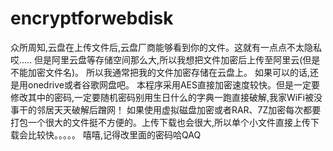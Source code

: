 # encryptforwebdisk
众所周知,云盘在上传文件后,云盘厂商能够看到你的文件。这就有一点点不太隐私哎.....
但是阿里云盘等存储空间那么大,所以我想把文件加密后上传至阿里云(但是不能加密文件名)。
所以我通常把我的文件加密存储在云盘上。
如果可以的话,还是用onedrive或者谷歌网盘吧。
本程序采用AES直接加密速度较快。但是一定要修改其中的密码,一定要随机密码别用生日什么的字典一跑直接破解,我家WiFi被没事干的邻居天天破解后蹭网！
如果使用虚拟磁盘加密或者RAR、7Z加密每次都要打包一个很大的文件挺不方便的。上传下载也会很大,所以单个小文件直接上传下载会比较快。。。。。
嘻嘻,记得改里面的密码哈QAQ
